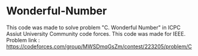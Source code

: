 # Wonderful-Number
This code was made to solve problem "C. Wonderful Number" in ICPC Assiut University Community code forces. This code was made for IEEE. Problem link : https://codeforces.com/group/MWSDmqGsZm/contest/223205/problem/C
